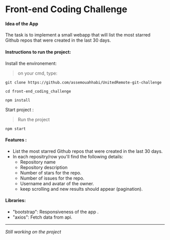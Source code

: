 # Front-end Coding Challenge
#### Idea of the App
The task is to implement a small webapp that will list the most starred Github repos that were created in the last 30 days.


#### Instructions to run the project:
Install the environement:
>on your cmd, type:
```
git clone https://github.com/assemouahhabi/UnitedRemote-git-challenge
```
```
cd front-end_coding_challenge
```
```
npm install
```

Start project :
>Run the project
```
npm start
```


#### Features :
  - List the most starred Github repos that were created in the last 30 days.
  - In each repositry/row you'll find the following details:
     - Repository name
     - Repository description
     - Number of stars for the repo.
     - Number of issues for the repo.
     - Username and avatar of the owner.
     - keep scrolling and new results should appear (pagination).


#### Libraries:
- "bootstrap": Responsiveness of the app .
- "axios":  Fetch data from api.

---

*Still working on the project*
